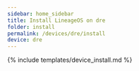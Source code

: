 ```yaml
---
sidebar: home_sidebar
title: Install LineageOS on dre
folder: install
permalink: /devices/dre/install
device: dre
---
```

{% include templates/device_install.md %}
